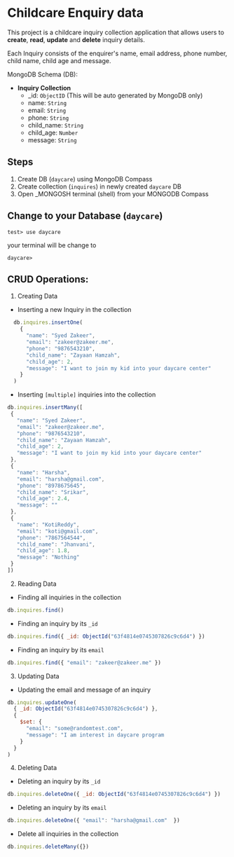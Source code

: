 # Childcare Enquiry data

This project is a childcare inquiry collection application that allows users to **create**, **read**, **update** and **delete** inquiry details.

Each Inquiry consists of the enquirer's name, email address, phone number, child name, child age and message.

MongoDB Schema (DB):
  - **Inquiry Collection**
    - _id: `ObjectID` (This will be auto generated by MongoDB only)
    - name: `String`
    - email: `String`
    - phone: `String`
    - child_name: `String`
    - child_age: `Number`
    - message: `String`
    
   
   
## Steps
1. Create DB (`daycare`) using MongoDB Compass
2. Create collection (`inquires`) in newly created `daycare` DB
3. Open _MONGOSH terminal (shell) from your MONGODB Compass

## Change to your Database (`daycare`)
```
test> use daycare
```
your terminal will be change to 
```
daycare> 
```
    
## CRUD Operations:
  
1. Creating Data
  - Inserting a new Inquiry in the collection
```js
  db.inquires.insertOne(
    {
      "name": "Syed Zakeer",
      "email": "zakeer@zakeer.me",
      "phone": "9876543210",
      "child_name": "Zayaan Hamzah",
      "child_age": 2,
      "message": "I want to join my kid into your daycare center"
    }
  )
```
 - Inserting `[multiple]` inquiries into the collection 
 ```js
 db.inquires.insertMany([
  {
    "name": "Syed Zakeer",
    "email": "zakeer@zakeer.me",
    "phone": "9876543210",
    "child_name": "Zayaan Hamzah",
    "child_age": 2,
    "message": "I want to join my kid into your daycare center"
  },
  {
    "name": "Harsha",
    "email": "harsha@gmail.com",
    "phone": "8978675645",
    "child_name": "Srikar",
    "child_age": 2.4,
    "message": ""
  },
  {
    "name": "KotiReddy",
    "email": "koti@gmail.com",
    "phone": "7867564544",
    "child_name": "Jhanvani",
    "child_age": 1.8,
    "message": "Nothing"
  }
 ])
 
 ```
   
2. Reading Data
  - Finding all inquiries in the collection
  ```js
  db.inquires.find()
  ```
  - Finding an inquiry by its `_id`
  ```js
  db.inquires.find({ _id: ObjectId("63f4814e0745307826c9c6d4") })
  ```
  - Finding an inquiry by its `email`
  ```js
  db.inquires.find({ "email": "zakeer@zakeer.me" })
  ```
  
3. Updating Data
  - Updating the email and message of an inquiry
  ```js
  db.inquires.updateOne(
    { _id: ObjectId("63f4814e0745307826c9c6d4") },
    {
      $set: {
        "email": "some@randomtest.com",
        "message": "I am interest in daycare program
      }
    }
  )
  ```
 
4. Deleting Data
  - Deleting an inquiry by its `_id`
  ```js
  db.inquires.deleteOne({ _id: ObjectId("63f4814e0745307826c9c6d4") })
  ```
  
   - Deleting an inquiry by its `email`
  ```js
  db.inquires.deleteOne({ "email": "harsha@gmail.com"  })
  ```
  
   - Delete all inquiries in the collection
   ```js
   db.inquires.deleteMany({})
   ```
  

    
